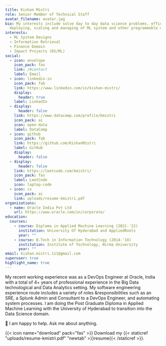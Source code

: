 ```yaml
---
title: Kishan Mistri
role: Senior Member of Technical Staff
avatar_filename: avatar.jpg
bio: My interests include solve day to day data science problems, efficient
  deploying, scaling and managing of ML system and other programmable matter.
interests:
  - ML System Designs
  - Information Retrieval
  - Finance Domain
  - Impact Projects (DS/ML)
social:
  - icon: envelope
    icon_pack: fas
    link: /#contact
    label: Email
  - icon: linkedin-in
    icon_pack: fab
    link: https://www.linkedin.com/in/kishan-mistri/
    display:
      header: true
    label: LinkedIn
  - display:
      header: false
    link: https://www.datacamp.com/profile/kmistri
    icon_pack: ai
    icon: open-data
    label: DataCamp
  - icon: github
    icon_pack: fab
    link: https://github.com/KishanMistri
    label: GitHub
    display:
      header: false
  - display:
      header: false
    link: https://leetcode.com/kmistri/
    icon_pack: fas
    label: LeetCode
    icon: laptop-code
  - icon: cv
    icon_pack: ai
    link: uploads/resume-kmistri.pdf
organizations:
  - name: Oracle India Pvt Ltd
    url: https://www.oracle.com/in/corporate/
education:
  courses:
    - course: Diploma in Applied Machine Learning (2021-'22)
      institution: University Of Hyderabad and AppliedRoots
      year: ""
    - course: B.Tech in Information Technology (2014-'18)
      institution: Institute of Technology, Nirma University
      year: ""
email: kishan.mistri.111@gmail.com
superuser: true
highlight_name: true
---
```

My recent working experience was as a DevOps Engineer at Oracle, India with a total of 4+ years of professional experience in the Big Data technological and Data Analytics setting. My software engineering experience route includes a variety of roles &responsibilities such as an SRE, a Splunk Admin and Consultant to a DevOps Engineer, and automating system processes. I am doing the Post Graduate Diploma in Applied Machine Learning with the University of Hyderabad to transition into the Data Science domain. 

💬 I am happy to help. Ask me about anything.

{{< icon name="download" pack="fas" >}} Download my {{< staticref "uploads/resume-kmistri.pdf" "newtab" >}}resume{{< /staticref >}}.